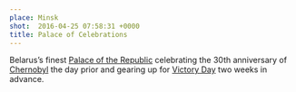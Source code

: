 ```yaml
---
place: Minsk
shot:  2016-04-25 07:58:31 +0000
title: Palace of Celebrations
---
```


Belarus’s finest [Palace of the Republic](http://palace.by/en/) celebrating the 30th anniversary of [Chernobyl](https://en.wikipedia.org/wiki/Chernobyl_disaster) the day prior and gearing up for [Victory Day](https://en.wikipedia.org/wiki/Victory_Day_(9_May)) two weeks in advance.
